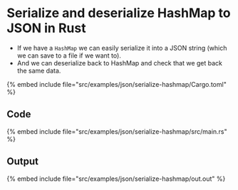 # Serialize and deserialize HashMap to JSON in Rust

* If we have a `HashMap` we can easily serialize it into a JSON string (which we can save to a file if we want to).
* And we can deserialize back to HashMap and check that we get back the same data.

{% embed include file="src/examples/json/serialize-hashmap/Cargo.toml" %}

## Code

{% embed include file="src/examples/json/serialize-hashmap/src/main.rs" %}

## Output

{% embed include file="src/examples/json/serialize-hashmap/out.out" %}



